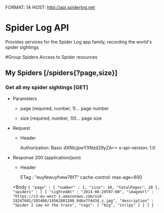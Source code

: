 FORMAT: 1A
HOST: http://api.spiderlog.net

# Spider Log API
Provides services for the Spider Log app family, recording the world's spider sightings

#Group Spiders
Access to Spider resources

## My Spiders [/spiders{?page,size}]
### Get all my spider sightings [GET]
+ Parameters

    + page (required, number, 1)... page number
    
    + size (required, number, 10)... page size
    
+ Request

    + Header
    
        Authorization: Basic dXNlcjpwYXNzd29yZA==
        x-api-version: 1.0
        
+ Response 200 (application/json)

    + Header
    
        ETag : "euyfewuyfvew76f7"
        cache-control: max-age=600
        
    +Body
        ```
        {
            "page" :
            {
                "number" : 1,
                "size": 10,
                "totalPages": 20
            },
            "spiders" :
            [
                {
                    "sightedAt" : "2014-08-29T07:00",
                    "imageUrl" : "https://s3-eu-west-1.amazonaws.com/uid-19247681/201408/14562881200_046a7f4d3d_z.jpg",
                    "description" : "Spider I saw on the train",
                    "tags": [
                        "big",
                        "stripy"
                    ]
                }
            ]
        }
        ```
